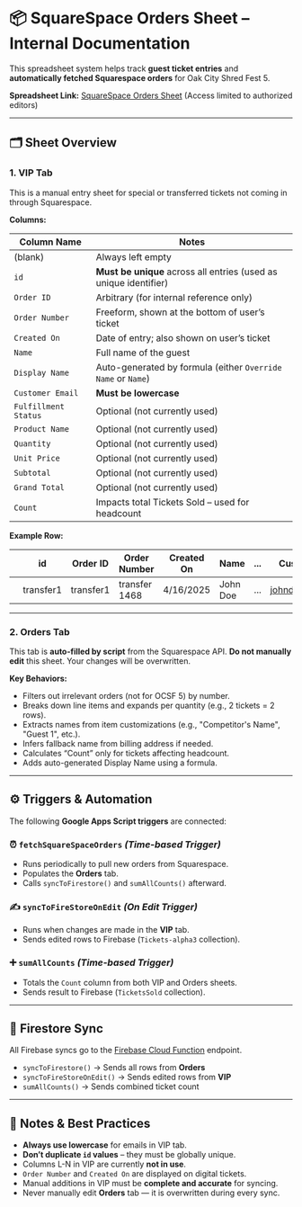 # 📦 SquareSpace Orders Sheet – Internal Documentation

This spreadsheet system helps track **guest ticket entries** and **automatically fetched Squarespace orders** for Oak City Shred Fest 5.

**Spreadsheet Link:** [SquareSpace Orders Sheet](https://docs.google.com/spreadsheets/d/1DHRi60WlDzO552H4BOdkJOqeyq-oaFaCiQhsSsSjX5s/edit?usp=sharing) (Access limited to authorized editors)

---

## 🗂️ Sheet Overview

### 1. **VIP Tab**

This is a manual entry sheet for special or transferred tickets not coming in through Squarespace.

**Columns:**

| Column Name          | Notes                                                             |
| -------------------- | ----------------------------------------------------------------- |
| (blank)              | Always left empty                                                 |
| `id`                 | **Must be unique** across all entries (used as unique identifier) |
| `Order ID`           | Arbitrary (for internal reference only)                           |
| `Order Number`       | Freeform, shown at the bottom of user’s ticket                    |
| `Created On`         | Date of entry; also shown on user’s ticket                        |
| `Name`               | Full name of the guest                                            |
| `Display Name`       | Auto-generated by formula (either `Override Name` or `Name`)      |
| `Customer Email`     | **Must be lowercase**                                             |
| `Fulfillment Status` | Optional (not currently used)                                     |
| `Product Name`       | Optional (not currently used)                                     |
| `Quantity`           | Optional (not currently used)                                     |
| `Unit Price`         | Optional (not currently used)                                     |
| `Subtotal`           | Optional (not currently used)                                     |
| `Grand Total`        | Optional (not currently used)                                     |
| `Count`              | Impacts total Tickets Sold – used for headcount                   |

**Example Row:**

|     | id        | Order ID  | Order Number  | Created On | Name     | ... | Customer Email    | Fulfillment Status | Product Name | ... | Count |
| --- | --------- | --------- | ------------- | ---------- | -------- | --- | ----------------- | ------------------ | ------------ | --- | ----- |
|     | transfer1 | transfer1 | transfer 1468 | 4/16/2025  | John Doe | ... | johndoe@gmail.com | Event Pass...      |              | ... | 1     |

---

### 2. **Orders Tab**

This tab is **auto-filled by script** from the Squarespace API. **Do not manually edit** this sheet. Your changes will be overwritten.

**Key Behaviors:**

- Filters out irrelevant orders (not for OCSF 5) by number.
- Breaks down line items and expands per quantity (e.g., 2 tickets = 2 rows).
- Extracts names from item customizations (e.g., "Competitor's Name", "Guest 1", etc.).
- Infers fallback name from billing address if needed.
- Calculates “Count” only for tickets affecting headcount.
- Adds auto-generated Display Name using a formula.

---

## ⚙️ Triggers & Automation

The following **Google Apps Script triggers** are connected:

### ⏰ `fetchSquareSpaceOrders` _(Time-based Trigger)_

- Runs periodically to pull new orders from Squarespace.
- Populates the **Orders** tab.
- Calls `syncToFirestore()` and `sumAllCounts()` afterward.

### ✍️ `syncToFireStoreOnEdit` _(On Edit Trigger)_

- Runs when changes are made in the **VIP** tab.
- Sends edited rows to Firebase (`Tickets-alpha3` collection).

### ➕ `sumAllCounts` _(Time-based Trigger)_

- Totals the `Count` column from both VIP and Orders sheets.
- Sends result to Firebase (`TicketsSold` collection).

---

## 🔄 Firestore Sync

All Firebase syncs go to the [Firebase Cloud Function](https://syncfirestore2-604117514059.us-central1.run.app) endpoint.

- `syncToFirestore()` → Sends all rows from **Orders**
- `syncToFireStoreOnEdit()` → Sends edited rows from **VIP**
- `sumAllCounts()` → Sends combined ticket count

---

## 🧠 Notes & Best Practices

- **Always use lowercase** for emails in VIP tab.
- **Don’t duplicate `id` values** – they must be globally unique.
- Columns L-N in VIP are currently **not in use**.
- `Order Number` and `Created On` are displayed on digital tickets.
- Manual additions in VIP must be **complete and accurate** for syncing.
- Never manually edit **Orders** tab — it is overwritten during every sync.
